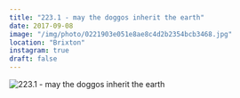 ```yaml
---
title: "223.1 - may the doggos inherit the earth"
date: 2017-09-08
image: "/img/photo/0221903e051e8ae8c4d2b2354bcb3468.jpg"
location: "Brixton"
instagram: true
draft: false
---
```


![223.1 - may the doggos inherit the earth](/img/photo/0221903e051e8ae8c4d2b2354bcb3468.jpg)
